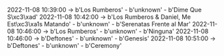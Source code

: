 2022-11-08 10:39:00 -> b'Los Rumberos' - b'unknown' - b'Dime Que S\xc3\xad'
2022-11-08 10:42:00 -> b'Los Rumberos & Daniel, Me Est\xc3\xa1s Matando' - b'unknown' - b'Serenatas Frente al Mar'
2022-11-08 10:46:00 -> b'Los Rumberos' - b'unknown' - b'Ninguna'
2022-11-08 10:46:00 -> b'Deftones' - b'unknown' - b'Genesis'
2022-11-08 10:51:00 -> b'Deftones' - b'unknown' - b'Ceremony'
